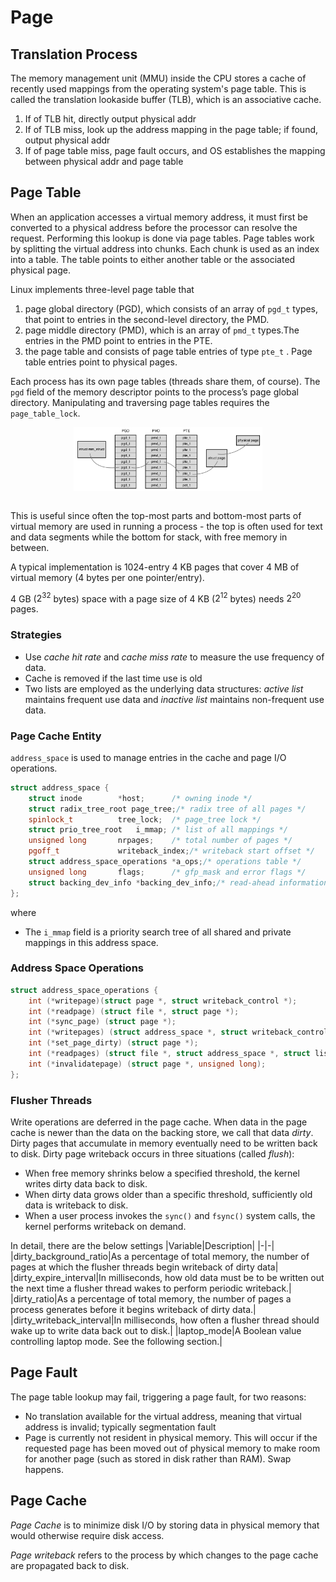 # Page

## Translation Process

The memory management unit (MMU) inside the CPU stores a cache of recently used mappings from the operating system's page table. 
This is called the translation lookaside buffer (TLB), which is an associative cache.

1. If of TLB hit, directly output physical addr
2. If of TLB miss, look up the address mapping in the page table; if found, output physical addr
3. If of page table miss, page fault occurs, and OS establishes the mapping between physical addr and page table

## Page Table

When an application accesses a virtual memory address, it must first be converted to a physical address before the processor can resolve the request. 
Performing this lookup is done via page tables. 
Page tables work by splitting the virtual address into chunks. Each chunk is used as an index into a table.
The table points to either another table or the associated physical page.

Linux implements three-level page table that
1. page global directory (PGD), which consists of an array of `pgd_t` types, that point to entries in the second-level directory, the PMD.
2. page middle directory (PMD), which is an array of `pmd_t` types.The entries in the PMD point to entries in the PTE.
3. the page table and consists of page table entries of type `pte_t` . Page table entries point to physical pages.

Each process has its own page tables (threads share them, of course). The `pgd` field of
the memory descriptor points to the process’s page global directory. Manipulating and
traversing page tables requires the `page_table_lock`.

<div style="display: flex; justify-content: center;">
      <img src="imgs/page_table.png" width="60%" height="20%" alt="page_table" />
</div>
</br>

This is useful since often the top-most parts and bottom-most parts of virtual memory are used in running a process - the top is often used for text and data segments while the bottom for stack, with free memory in between. 

A typical implementation is $1024$-entry $4$ KB pages that cover $4$ MB of virtual memory ($4$ bytes per one pointer/entry).

$4$ GB ($2^{32}$ bytes) space with a page size of $4$ KB ($2^{12}$ bytes) needs $2^{20}$ pages.

### Strategies

* Use *cache hit rate* and *cache miss rate* to measure the use frequency of data.
* Cache is removed if the last time use is old
* Two lists are employed as the underlying data structures: *active list* maintains frequent use data and *inactive list* maintains non-frequent use data.

### Page Cache Entity

`address_space` is used to manage entries in the cache and page I/O operations.

```cpp
struct address_space {
    struct inode        *host;      /* owning inode */
    struct radix_tree_root page_tree;/* radix tree of all pages */
    spinlock_t          tree_lock;  /* page_tree lock */
    struct prio_tree_root   i_mmap; /* list of all mappings */
    unsigned long       nrpages;    /* total number of pages */
    pgoff_t             writeback_index;/* writeback start offset */
    struct address_space_operations *a_ops;/* operations table */
    unsigned long       flags;      /* gfp_mask and error flags */
    struct backing_dev_info *backing_dev_info;/* read-ahead information */
};
```
where 
* The `i_mmap` field is a priority search tree of all shared and private mappings in this address space.

### Address Space Operations

```cpp
struct address_space_operations {
    int (*writepage)(struct page *, struct writeback_control *);
    int (*readpage) (struct file *, struct page *);
    int (*sync_page) (struct page *);
    int (*writepages) (struct address_space *, struct writeback_control *);
    int (*set_page_dirty) (struct page *);
    int (*readpages) (struct file *, struct address_space *, struct list_head *, unsigned);
    int (*invalidatepage) (struct page *, unsigned long);
};
```

### Flusher Threads

Write operations are deferred in the page cache. When data in the page cache is newer than the data on the backing store, we call that data *dirty*. Dirty pages that accumulate in memory eventually need to be written back to disk. Dirty page writeback occurs in three situations (called *flush*):
* When free memory shrinks below a specified threshold, the kernel writes dirty data back to disk.
* When dirty data grows older than a specific threshold, sufficiently old data is writeback to disk.
* When a user process invokes the `sync()` and `fsync()` system calls, the kernel performs writeback on demand.

In detail, there are the below settings
|Variable|Description|
|-|-|
|dirty_background_ratio|As a percentage of total memory, the number of pages at which the flusher threads begin writeback of dirty data|
|dirty_expire_interval|In milliseconds, how old data must be to be written out the next time a flusher thread wakes to perform periodic writeback.|
|dirty_ratio|As a percentage of total memory, the number of pages a process generates before it begins writeback of dirty data.|
|dirty_writeback_interval|In milliseconds, how often a flusher thread should wake up to write data back out to disk.|
|laptop_mode|A Boolean value controlling laptop mode. See the following section.|

## Page Fault

The page table lookup may fail, triggering a page fault, for two reasons:

*  No translation available for the virtual address, meaning that virtual address is invalid; typically segmentation fault
*  Page is currently not resident in physical memory. 
This will occur if the requested page has been moved out of physical memory to make room for another page (such as stored in disk rather than RAM).
Swap happens.

## Page Cache

*Page Cache* is to minimize disk I/O by storing data in physical memory that would otherwise require disk access.

*Page writeback* refers to the process by which changes to the page cache are propagated back to disk.